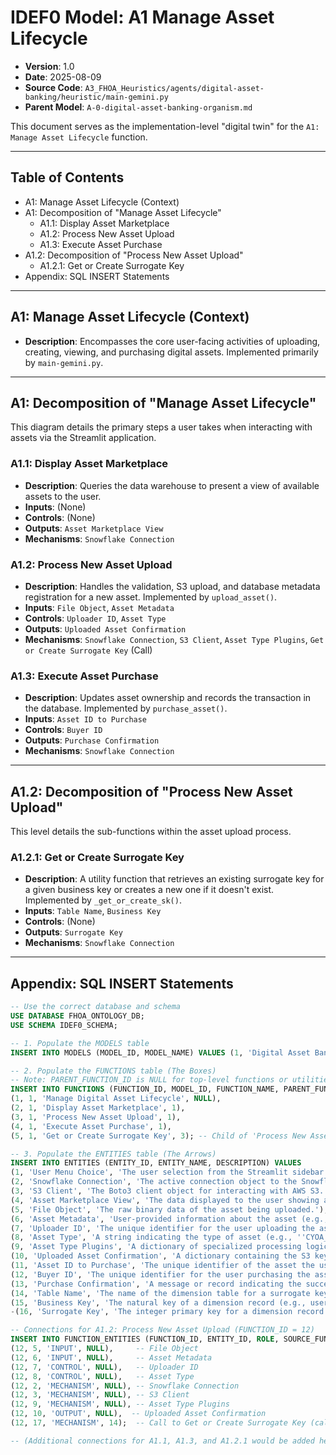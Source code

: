 # IDEF0 Model: A1 Manage Asset Lifecycle

*   **Version**: 1.0
*   **Date**: 2025-08-09
*   **Source Code**: `A3_FHOA_Heuristics/agents/digital-asset-banking/heuristic/main-gemini.py`
*   **Parent Model**: `A-0-digital-asset-banking-organism.md`

This document serves as the implementation-level "digital twin" for the `A1: Manage Asset Lifecycle` function.

---

## Table of Contents

*   A1: Manage Asset Lifecycle (Context)
*   A1: Decomposition of "Manage Asset Lifecycle"
    *   A1.1: Display Asset Marketplace
    *   A1.2: Process New Asset Upload
    *   A1.3: Execute Asset Purchase
*   A1.2: Decomposition of "Process New Asset Upload"
    *   A1.2.1: Get or Create Surrogate Key
*   Appendix: SQL INSERT Statements

---

## A1: Manage Asset Lifecycle (Context)

-   **Description**: Encompasses the core user-facing activities of uploading, creating, viewing, and purchasing digital assets. Implemented primarily by `main-gemini.py`.

---

## A1: Decomposition of "Manage Asset Lifecycle"

This diagram details the primary steps a user takes when interacting with assets via the Streamlit application.

### A1.1: Display Asset Marketplace

-   **Description**: Queries the data warehouse to present a view of available assets to the user.
-   **Inputs**: (None)
-   **Controls**: (None)
-   **Outputs**: `Asset Marketplace View`
-   **Mechanisms**: `Snowflake Connection`

### A1.2: Process New Asset Upload

-   **Description**: Handles the validation, S3 upload, and database metadata registration for a new asset. Implemented by `upload_asset()`.
-   **Inputs**: `File Object`, `Asset Metadata`
-   **Controls**: `Uploader ID`, `Asset Type`
-   **Outputs**: `Uploaded Asset Confirmation`
-   **Mechanisms**: `Snowflake Connection`, `S3 Client`, `Asset Type Plugins`, `Get or Create Surrogate Key` (Call)

### A1.3: Execute Asset Purchase

-   **Description**: Updates asset ownership and records the transaction in the database. Implemented by `purchase_asset()`.
-   **Inputs**: `Asset ID to Purchase`
-   **Controls**: `Buyer ID`
-   **Outputs**: `Purchase Confirmation`
-   **Mechanisms**: `Snowflake Connection`

---

## A1.2: Decomposition of "Process New Asset Upload"

This level details the sub-functions within the asset upload process.

### A1.2.1: Get or Create Surrogate Key

-   **Description**: A utility function that retrieves an existing surrogate key for a given business key or creates a new one if it doesn't exist. Implemented by `_get_or_create_sk()`.
-   **Inputs**: `Table Name`, `Business Key`
-   **Controls**: (None)
-   **Outputs**: `Surrogate Key`
-   **Mechanisms**: `Snowflake Connection`

---

## Appendix: SQL INSERT Statements

```sql
-- Use the correct database and schema
USE DATABASE FHOA_ONTOLOGY_DB;
USE SCHEMA IDEF0_SCHEMA;

-- 1. Populate the MODELS table
INSERT INTO MODELS (MODEL_ID, MODEL_NAME) VALUES (1, 'Digital Asset Banking');

-- 2. Populate the FUNCTIONS table (The Boxes)
-- Note: PARENT_FUNCTION_ID is NULL for top-level functions or utilities.
INSERT INTO FUNCTIONS (FUNCTION_ID, MODEL_ID, FUNCTION_NAME, PARENT_FUNCTION_ID) VALUES
(1, 1, 'Manage Digital Asset Lifecycle', NULL),
(2, 1, 'Display Asset Marketplace', 1),
(3, 1, 'Process New Asset Upload', 1),
(4, 1, 'Execute Asset Purchase', 1),
(5, 1, 'Get or Create Surrogate Key', 3); -- Child of 'Process New Asset Upload'

-- 3. Populate the ENTITIES table (The Arrows)
INSERT INTO ENTITIES (ENTITY_ID, ENTITY_NAME, DESCRIPTION) VALUES
(1, 'User Menu Choice', 'The user selection from the Streamlit sidebar menu.'),
(2, 'Snowflake Connection', 'The active connection object to the Snowflake data warehouse.'),
(3, 'S3 Client', 'The Boto3 client object for interacting with AWS S3.'),
(4, 'Asset Marketplace View', 'The data displayed to the user showing available assets.'),
(5, 'File Object', 'The raw binary data of the asset being uploaded.'),
(6, 'Asset Metadata', 'User-provided information about the asset (e.g., name, description).'),
(7, 'Uploader ID', 'The unique identifier for the user uploading the asset.'),
(8, 'Asset Type', 'A string indicating the type of asset (e.g., ''CYOA_STORY'').'),
(9, 'Asset Type Plugins', 'A dictionary of specialized processing logic for different asset types.'),
(10, 'Uploaded Asset Confirmation', 'A dictionary containing the S3 key and database IDs of the new asset.'),
(11, 'Asset ID to Purchase', 'The unique identifier of the asset the user wishes to buy.'),
(12, 'Buyer ID', 'The unique identifier for the user purchasing the asset.'),
(13, 'Purchase Confirmation', 'A message or record indicating the success of the purchase transaction.'),
(14, 'Table Name', 'The name of the dimension table for a surrogate key lookup.'),
(15, 'Business Key', 'The natural key of a dimension record (e.g., user_id, asset_type_name).'),
-(16, 'Surrogate Key', 'The integer primary key for a dimension record.');

-- Connections for A1.2: Process New Asset Upload (FUNCTION_ID = 12)
INSERT INTO FUNCTION_ENTITIES (FUNCTION_ID, ENTITY_ID, ROLE, SOURCE_FUNCTION_ID) VALUES
(12, 5, 'INPUT', NULL),     -- File Object
(12, 6, 'INPUT', NULL),     -- Asset Metadata
(12, 7, 'CONTROL', NULL),   -- Uploader ID
(12, 8, 'CONTROL', NULL),   -- Asset Type
(12, 2, 'MECHANISM', NULL), -- Snowflake Connection
(12, 3, 'MECHANISM', NULL), -- S3 Client
(12, 9, 'MECHANISM', NULL), -- Asset Type Plugins
(12, 10, 'OUTPUT', NULL),  -- Uploaded Asset Confirmation
(12, 17, 'MECHANISM', 14);  -- Call to Get or Create Surrogate Key (calls function 14)

-- (Additional connections for A1.1, A1.3, and A1.2.1 would be added here)
```


